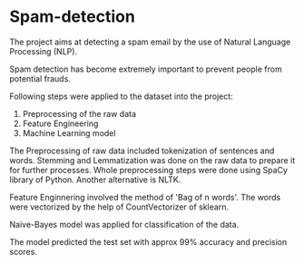 # Spam-detection
The project aims at detecting a spam email by the use of Natural Language Processing (NLP). 

Spam detection has become extremely important to prevent people from potential frauds.

Following steps were applied to the dataset into the project:
1. Preprocessing of the raw data
2. Feature Engineering
3. Machine Learning model

The Preprocessing of raw data included tokenization of sentences and words. Stemming and Lemmatization was done on the raw data to prepare it for further processes.
Whole preprocessing steps were done using SpaCy library of Python. Another alternative is NLTK.

Feature Enginnering involved the method of 'Bag of n words'. The words were vectorized by the help of CountVectorizer of sklearn.

Naive-Bayes model was applied for classification of the data.

The model predicted the test set with approx 99% accuracy and precision scores.
